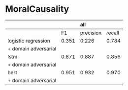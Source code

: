 # MoralCausality

| | |all| |
|:----|:----|:----|:----|
| |F1|precision|recall|
|logistic regression|0.351|0.226|0.784|
| + domain adversarial| | | |
|lstm|0.871|0.887|0.856|
| + domain adversarial| | | |
|bert|0.951|0.932|0.970|
| + domain adversarial| | | |
